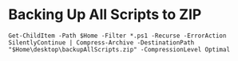 # Backing Up All Scripts to ZIP
```console
Get-ChildItem -Path $Home -Filter *.ps1 -Recurse -ErrorAction SilentlyContinue | Compress-Archive -DestinationPath "$Home\desktop\backupAllScripts.zip" -CompressionLevel Optimal
```
